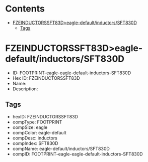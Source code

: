 



Contents
========

* [FZEINDUCTORSSFT83D>eagle-default/inductors/SFT830D](#fzeinductorssft83deagle-defaultinductorssft830d)
	* [Tags](#tags)

# FZEINDUCTORSSFT83D>eagle-default/inductors/SFT830D

- ID: FOOTPRINT-eagle-eagle-default-inductors-SFT830D
- Hex ID: FZEINDUCTORSSFT83D
- Name: 
- Description: 

## Tags

- hexID: FZEINDUCTORSSFT83D
- oompType: FOOTPRINT
- oompSize: eagle
- oompColor: eagle-default
- oompDesc: inductors
- oompIndex: SFT830D
- oompName: eagle-default/inductors/SFT830D
- oompID: FOOTPRINT-eagle-eagle-default-inductors-SFT830D
